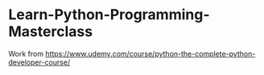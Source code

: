 # Learn-Python-Programming-Masterclass
Work from https://www.udemy.com/course/python-the-complete-python-developer-course/
